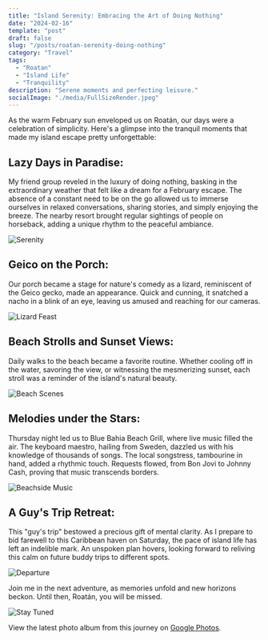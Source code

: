 ```yaml
---
title: "Island Serenity: Embracing the Art of Doing Nothing"
date: "2024-02-16"
template: "post"
draft: false
slug: "/posts/roatan-serenity-doing-nothing"
category: "Travel"
tags:
  - "Roatan"
  - "Island Life"
  - "Tranquility"
description: "Serene moments and perfecting leisure."
socialImage: "./media/FullSizeRender.jpeg"
---
```


As the warm February sun enveloped us on Roatán, our days were a celebration of simplicity. Here's a glimpse into the tranquil moments that made my island escape pretty unforgettable:

## Lazy Days in Paradise:

My friend group reveled in the luxury of doing nothing, basking in the extraordinary weather that felt like a dream for a February escape. The absence of a constant need to be on the go allowed us to immerse ourselves in relaxed conversations, sharing stories, and simply enjoying the breeze. The nearby resort brought regular sightings of people on horseback, adding a unique rhythm to the peaceful ambiance.

![Serenity](./media/IMG_6227.jpeg)

## Geico on the Porch:

Our porch became a stage for nature's comedy as a lizard, reminiscent of the Geico gecko, made an appearance. Quick and cunning, it snatched a nacho in a blink of an eye, leaving us amused and reaching for our cameras.

![Lizard Feast](./media/lizard_placeholder.jpeg)

## Beach Strolls and Sunset Views:

Daily walks to the beach became a favorite routine. Whether cooling off in the water, savoring the view, or witnessing the mesmerizing sunset, each stroll was a reminder of the island's natural beauty.

![Beach Scenes](./media/beach_placeholder.jpeg)

## Melodies under the Stars:

Thursday night led us to Blue Bahia Beach Grill, where live music filled the air. The keyboard maestro, hailing from Sweden, dazzled us with his knowledge of thousands of songs. The local songstress, tambourine in hand, added a rhythmic touch. Requests flowed, from Bon Jovi to Johnny Cash, proving that music transcends borders.

![Beachside Music](./media/music_placeholder.jpeg)

## A Guy's Trip Retreat:

This "guy's trip" bestowed a precious gift of mental clarity. As I prepare to bid farewell to this Caribbean haven on Saturday, the pace of island life has left an indelible mark. An unspoken plan hovers, looking forward to reliving this calm on future buddy trips to different spots.

![Departure](./media/departure_placeholder.jpeg)

Join me in the next adventure, as memories unfold and new horizons beckon. Until then, Roatán, you will be missed.

![Stay Tuned](./media/tuned_placeholder.jpeg)

View the latest photo album from this journey on [Google Photos](https://photos.app.goo.gl/97bDJTrjULr3H3yK8).
